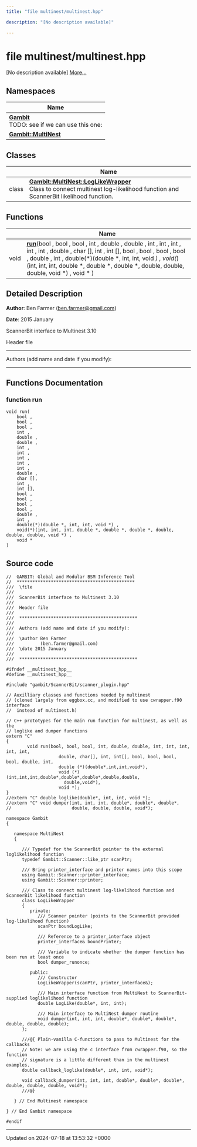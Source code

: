 ```yaml
---
title: "file multinest/multinest.hpp"

description: "[No description available]"

---
```


# file multinest/multinest.hpp

[No description available] [More...](#detailed-description)

## Namespaces

| Name           |
| -------------- |
| **[Gambit](/documentation/code/namespaces/namespacegambit/)** <br>TODO: see if we can use this one:  |
| **[Gambit::MultiNest](/documentation/code/namespaces/namespacegambit_1_1multinest/)**  |

## Classes

|                | Name           |
| -------------- | -------------- |
| class | **[Gambit::MultiNest::LogLikeWrapper](/documentation/code/classes/classgambit_1_1multinest_1_1loglikewrapper/)** <br>Class to connect multinest log-likelihood function and ScannerBit likelihood function.  |

## Functions

|                | Name           |
| -------------- | -------------- |
| void | **[run](/documentation/code/files/multinest_8hpp/#function-run)**(bool , bool , bool , int , double , double , int , int , int , int , int , double , char [], int , int [], bool , bool , bool , bool , double , int , double(*)(double *, int, int, void *) , void(*)(int, int, int, double *, double *, double *, double, double, double, void *) , void * ) |

## Detailed Description


**Author**: Ben Farmer ([ben.farmer@gmail.com](mailto:ben.farmer@gmail.com)) 

**Date**: 2015 January

ScannerBit interface to Multinest 3.10

Header file



------------------

Authors (add name and date if you modify):



------------------


## Functions Documentation

### function run

```
void run(
    bool ,
    bool ,
    bool ,
    int ,
    double ,
    double ,
    int ,
    int ,
    int ,
    int ,
    int ,
    double ,
    char [],
    int ,
    int [],
    bool ,
    bool ,
    bool ,
    bool ,
    double ,
    int ,
    double(*)(double *, int, int, void *) ,
    void(*)(int, int, int, double *, double *, double *, double, double, double, void *) ,
    void * 
)
```




## Source code

```
//  GAMBIT: Global and Modular BSM Inference Tool
//  *********************************************
///  \file
///
///  ScannerBit interface to Multinest 3.10
///
///  Header file
///
///  *********************************************
///
///  Authors (add name and date if you modify):
///
///  \author Ben Farmer
///          (ben.farmer@gmail.com)
///  \date 2015 January
///
///  *********************************************

#ifndef __multinest_hpp__
#define __multinest_hpp__

#include "gambit/ScannerBit/scanner_plugin.hpp"

// Auxilliary classes and functions needed by multinest
// (cloned largely from eggbox.cc, and modified to use cwrapper.f90 interface
//  instead of multinest.h)

// C++ prototypes for the main run function for multinest, as well as the
// loglike and dumper functions
extern "C"
{
        void run(bool, bool, bool, int, double, double, int, int, int, int, int,
                    double, char[], int, int[], bool, bool, bool, bool, double, int,
                    double (*)(double*,int,int,void*),
                    void (*)(int,int,int,double*,double*,double*,double,double,
                      double,void*),
                    void *);
}
//extern "C" double loglike(double*, int, int, void *);
//extern "C" void dumper(int, int, int, double*, double*, double*,
//                       double, double, double, void*);

namespace Gambit
{

   namespace MultiNest
   {

      /// Typedef for the ScannerBit pointer to the external loglikelihood function
      typedef Gambit::Scanner::like_ptr scanPtr;

      /// Bring printer_interface and printer names into this scope
      using Gambit::Scanner::printer_interface;
      using Gambit::Scanner::printer;

      /// Class to connect multinest log-likelihood function and ScannerBit likelihood function
      class LogLikeWrapper
      {
         private:
            /// Scanner pointer (points to the ScannerBit provided log-likelihood function)
            scanPtr boundLogLike;

            /// Reference to a printer_interface object
            printer_interface& boundPrinter;

            /// Variable to indicate whether the dumper function has been run at least once
            bool dumper_runonce;

         public:
            /// Constructor
            LogLikeWrapper(scanPtr, printer_interface&);

            /// Main interface function from MultiNest to ScannerBit-supplied loglikelihood function
            double LogLike(double*, int, int);

            /// Main interface to MultiNest dumper routine
            void dumper(int, int, int, double*, double*, double*, double, double, double);
      };

      ///@{ Plain-vanilla C-functions to pass to Multinest for the callbacks
      // Note: we are using the c interface from cwrapper.f90, so the function
      // signature is a little different than in the multinest examples.
      double callback_loglike(double*, int, int, void*);

      void callback_dumper(int, int, int, double*, double*, double*, double, double, double, void*);
      ///@}

   } // End Multinest namespace

} // End Gambit namespace

#endif
```


-------------------------------

Updated on 2024-07-18 at 13:53:32 +0000
